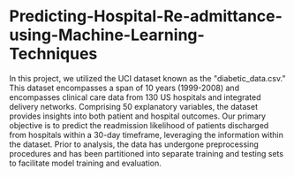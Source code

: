 # Predicting-Hospital-Re-admittance-using-Machine-Learning-Techniques

In this project, we utilized the UCI dataset known as the "diabetic_data.csv." This dataset encompasses a span of 10 years (1999-2008) and encompasses clinical care data from 130 US hospitals and integrated delivery networks.
Comprising 50 explanatory variables, the dataset provides insights into both patient and hospital outcomes. Our primary objective is to predict the readmission likelihood of patients discharged from hospitals within a 30-day timeframe, leveraging the information within the dataset. Prior to analysis, the data has undergone preprocessing procedures and has been partitioned into separate training and testing sets to facilitate model training and evaluation.
